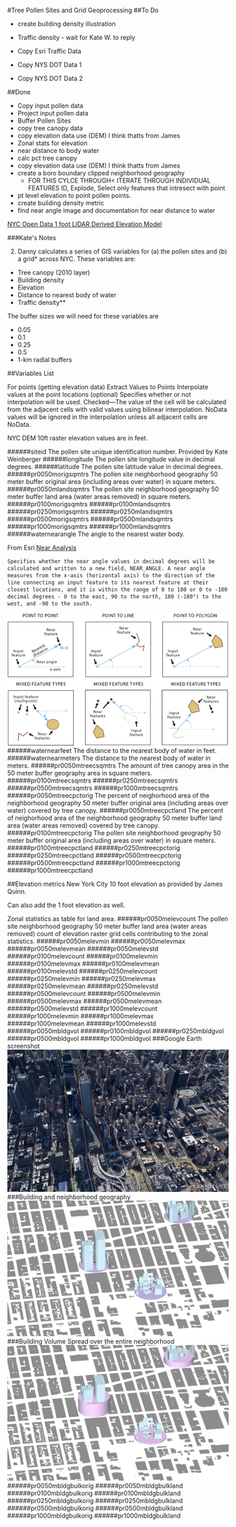 #Tree Pollen Sites and Grid Geoprocessing
##To Do
* create building density illustration

* Traffic density - wait for Kate W. to reply 
* Copy Esri Traffic Data
* Copy NYS DOT Data 1
* Copy NYS DOT Data 2



##Done
* Copy input pollen data
* Project input pollen data
* Buffer Pollen Sites
* copy tree canopy data 
* copy elevation data use (DEM) I think thatts from James
* Zonal stats for elevation
* near distance to body water
* calc pct tree canopy
* copy elevation data use (DEM) I think thatts from James
* create a boro boundary clipped neighborhood geography
	* FOR THIS CYLCE THROUGH< ITERATE THROUGH INDIVIDUAL FEATURES ID, Explode, Select only features that intresect with point
* pt level elevation to point pollen points. 
* create building density metric
* find near angle image and documentation for near distance to water

	
	
[NYC Open Data 1 foot LIDAR Derived Elevation Model](https://data.cityofnewyork.us/City-Government/1-foot-Digital-Elevation-Model-DEM-/dpc8-z3jc?category=City-Government&view_name=1-foot-Digital-Elevation-Model-DEM-)	
	
	
###Kate's Notes

2) Danny calculates a series of GIS variables for (a) the pollen sites and (b) a grid* across NYC. These variables are:
	
* Tree canopy (2010 layer)
* Building density
* Elevation
* Distance to nearest body of water
* Traffic density**

The buffer sizes we will need for these variables are 

* 0.05
* 0.1
* 0.25
* 0.5
* 1-km radial buffers


##Variables List

For points (getting elevation data)
Extract Values to Points
Interpolate values at the point locations (optional)
Specifies whether or not interpolation will be used.
Checked—The value of the cell will be calculated from the adjacent cells with valid values using bilinear interpolation. NoData values will be ignored in the interpolation unless all adjacent cells are NoData. 

NYC DEM 10ft raster elevation values are in feet. 

######siteid
The pollen site unique identification number. Provided by Kate Weinberger
######longitude
The pollen site longitude value in decimal degrees. 
######latitude
The pollen site latitude value in decimal degrees. 
######pr0050morigsqmtrs
The pollen site neighborhood geography 50 meter buffer original area (including areas over water) in square meters. 
######pr0050mlandsqmtrs
The pollen site neighborhood geography 50 meter buffer land area (water areas removed) in square meters. 
######pr0100morigsqmtrs
######pr0100mlandsqmtrs
######pr0250morigsqmtrs
######pr0250mlandsqmtrs
######pr0500morigsqmtrs
######pr0500mlandsqmtrs
######pr1000morigsqmtrs
######pr1000mlandsqmtrs
######waternearangle
The angle to the nearest water body.

From Esri [Near Analysis](http://resources.arcgis.com/en/help/main/10.1/index.html#//00080000001q000000)

	Specifies whether the near angle values in decimal degrees will be calculated and written to a new field, NEAR_ANGLE. A near angle measures from the x-axis (horizontal axis) to the direction of the line connecting an input feature to its nearest feature at their closest locations, and it is within the range of 0 to 180 or 0 to -180 decimal degrees - 0 to the east, 90 to the north, 180 (-180°) to the west, and -90 to the south.

![img/near.png](img/near.png)
######waternearfeet
The distance to the nearest body of water in feet. 
######waternearmeters
The distance to the nearest body of water in meters. 
######pr0050mtreecsqmtrs
The amount of tree canopy area in the 50 meter buffer geography area in square meters.  
######pr0100mtreecsqmtrs
######pr0250mtreecsqmtrs
######pr0500mtreecsqmtrs
######pr1000mtreecsqmtrs
######pr0050mtreecpctorig
The percent of neighorhood area of the neighborhood geography 50 meter buffer original area (including areas over water) covered by tree canopy.
######pr0050mtreecpctland
The percent of neighorhood area of the neighborhood geography 50 meter buffer land area (water areas removed) covered by tree canopy.
######pr0100mtreecpctorig
The pollen site neighborhood geography 50 meter buffer original area (including areas over water) in square meters. 
######pr0100mtreecpctland
######pr0250mtreecpctorig
######pr0250mtreecpctland
######pr0500mtreecpctorig
######pr0500mtreecpctland
######pr1000mtreecpctorig
######pr1000mtreecpctland

##Elevation metrics
New York City 10 foot elevation as provided by James Quinn. 

Can also add the 1 foot elevation as well. 

Zonal statistics as table for land area.
######pr0050melevcount
The pollen site neighborhood geography 50 meter buffer land area (water areas removed) count of elevation raster grid cells contributing to the zonal statistics. 
######pr0050melevmin
######pr0050melevmax
######pr0050melevmean
######pr0050melevstd
######pr0100melevcount
######pr0100melevmin
######pr0100melevmax
######pr0100melevmean
######pr0100melevstd
######pr0250melevcount
######pr0250melevmin
######pr0250melevmax
######pr0250melevmean
######pr0250melevstd
######pr0500melevcount
######pr0500melevmin
######pr0500melevmax
######pr0500melevmean
######pr0500melevstd
######pr1000melevcount
######pr1000melevmin
######pr1000melevmax
######pr1000melevmean
######pr1000melevstd
######pr0050mbldgvol
######pr0100mbldgvol
######pr0250mbldgvol
######pr0500mbldgvol
######pr1000mbldgvol
###Google Earth screenshot
![img/ge.png](img/ge.png)
###Building and neighborhood geography
![img/3dbldg.png](img/3dbldg.png)
###Building Volume Spread over the entire neighborhood
![img/bulk.png](img/bulk.png)
######pr0050mbldgbulkorig
######pr0050mbldgbulkland
######pr0100mbldgbulkorig
######pr0100mbldgbulkland
######pr0250mbldgbulkorig
######pr0250mbldgbulkland
######pr0500mbldgbulkorig
######pr0500mbldgbulkland
######pr1000mbldgbulkorig
######pr1000mbldgbulkland